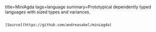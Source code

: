 title=MiniAgda
tags=language
summary=Prototypical dependently typed languages with sized types and variances.
~~~~~~

[Source](https://github.com/andreasabel/miniagda)

